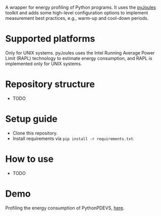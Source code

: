 A wrapper for energy profiling of Python programs.
It uses the [pyJoules](https://pyjoules.readthedocs.io/en/latest/) toolkit and adds some high-level configuration options to implement measurement best practices, e.g., warm-up and cool-down periods.

# Supported platforms
Only for UNIX systems.
pyJoules uses the Intel Running Average Power Limit (RAPL) technology to estimate energy consumption, and RAPL is implemented only for UNIX systems.

# Repository structure
- TODO


# Setup guide
- Clone this repository.
- Install requirements via ```pip install -r requirements.txt```.

# How to use
- TODO

# Demo
Profiling the energy consumption of PythonPDEVS, [here](/demo).
